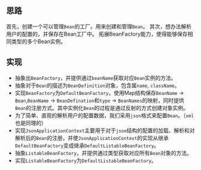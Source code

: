 ## 思路

首先，创建一个可以管理`Bean`的工厂。用来创建和管理`Bean`。
其次，想办法解析用户的配置的，并保存在Bean工厂中。
拓展BeanFactory能力，使得能够保存相同类型的多个Bean实例。
## 实现

* 抽象出`BeanFactory`，并提供通过`beanName`获取对应`Bean`实例的方法。
* 抽象对于`Bean`的描述为`BeanDefinition`对象，包含属`name`, `className`。
* 实现`BeanFactory`为`DefaultBeanFactory`，使用Map结构保存`BeanName` -> `Bean`,`BeanName` -> `BeanDefination`和`type` -> `BeanNames`的映射，同时提供`Bean`的注册方式。其中实例化`Bean`的过程是通过反射的方式创建对象实例。
* 为了简单、直观的解析用户的配置数据，我们采用`json`格式来配置`Bean`。（`xml`也是同理的）
* 实现`JsonApplicationContext`主要用于对于`json`结构的配置的加载、解析和对解析后的`Bean`的注册，并使`JsonApplicationContext`的实现从继承`DefaultBeanFactory`变成继承`DefaultListableBeanFactory`。
* 抽象`ListableBeanFactory`，并提供通过类型获取对应所有`Bean`对象的方法。
* 实现`ListableBeanFactory`为`DefaultListableBeanFactory`。
